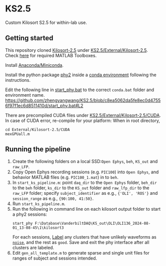 # KS2.5

Custom Kilosort S2.5 for within-lab use.

## Getting started

This repository cloned [Kilosort-2.5](https://github.com/MouseLand/Kilosort/tree/v2.5) under [KS2.5/External/Kilosort-2.5](https://github.com/zhengyangwang/KS2.5/tree/main/External/Kilosort-2.5). 
Check [here](https://github.com/zhengyangwang/KS2.5/tree/main/External/Kilosort-2.5) for required MATLAB Toolboxes.

Install [Anaconda/Miniconda](https://conda.io/projects/conda/en/latest/user-guide/install/index.html).

Install the python package [phy2](https://github.com/cortex-lab/phy#installation-instructions) inside a [conda environment](https://conda.io/projects/conda/en/latest/user-guide/tasks/manage-environments.html#) following the instructions.

Edit the following line in [start_phy.bat](https://github.com/zhengyangwang/KS2.5/blob/main/start_phy.bat) to the correct `conda.bat` folder and environment name.
https://github.com/zhengyangwang/KS2.5/blob/c8ea5062da5fe8ec0d47556f97f1ec6d8511410d/start_phy.bat#L2

There are precompiled CUDA files under [KS2.5/External/Kilosort-2.5/CUDA](https://github.com/zhengyangwang/KS2.5/tree/main/External/Kilosort-2.5/CUDA). 
In case of CUDA error, re-compile for your platform:
When in root directory,
```
cd External/Kilosort-2.5/CUDA
mexGPUall.m
```

## Running the pipeline

1. Create the following folders on a local SSD:`Open Ephys`, `beh`, `KS_out` and `raw_LFP`.
2. Copy Open Ephys recording sessions (e.g. `PIC100`) into `Open Ephys`, and behavior MATLAB files (e.g. `PIC100_1.mat`) in to `beh`.
3. In `start_ks_pipeline.m`: point `daq_dir` to the `Open Ephys` folder, `beh_dir` to the `beh` folder, `ks_dir` to the `KS_out` folder and `raw_lfp_dir` to the `raw_LFP` folder; specify `subject_identifier` as e.g., `{'OLI', 'ROS'}` and `session_range` as e.g., `{90:100, 41:50}`.
4. Run `start_ks_pipeline.m`.
5. Run the following in command line on each kilosort output folder to start a phy2 sessions:
   ```
   start_phy F:\Database\VanderbiltDAQ\KS_out\OLI\OLI136_2024-08-01_13-08-45\1\kilosort3
   ```
   For each sessions, [Label](https://phy.readthedocs.io/en/latest/shortcuts/) any clusters that have unlikely waveforms as [`noise`](https://phy.readthedocs.io/en/latest/sorting_user_guide/#glossary), and the rest as `good`. Save and exit the phy interface after all clusters are labeled.
6. Edit `gen_all_template.m` to generate sparse and single unit files for ranges of subject and sessions intended.
